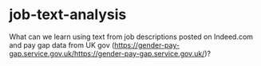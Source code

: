 # job-text-analysis
What can we learn using text from job descriptions posted on Indeed.com and pay gap data from UK gov (https://gender-pay-gap.service.gov.uk/https://gender-pay-gap.service.gov.uk/)?

